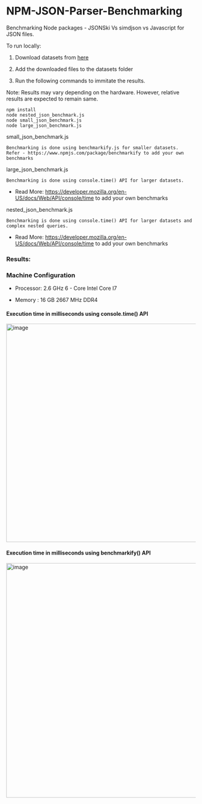 # NPM-JSON-Parser-Benchmarking

Benchmarking Node packages - JSONSki Vs simdjson vs Javascript for JSON files.

To run locally:

1. Download datasets from [here](https://drive.google.com/drive/folders/185SH188MJmmm-QTd14_8gq5QD-gyouNW?usp=share_link)

2. Add the downloaded files to the datasets folder

3. Run the following commands to immitate the results.

Note: Results may vary depending on the hardware. However, relative results are expected to remain same.
```
npm install
node nested_json_benchmark.js 
node small_json_benchmark.js
node large_json_benchmark.js
```

small_json_benchmark.js
```
Benchmarking is done using benchmarkify.js for smaller datasets.
Refer - https://www.npmjs.com/package/benchmarkify to add your own benchmarks
```

large_json_benchmark.js
```
Benchmarking is done using console.time() API for larger datasets.
```
- Read More: https://developer.mozilla.org/en-US/docs/Web/API/console/time to add your own benchmarks

nested_json_benchmark.js
```
Benchmarking is done using console.time() API for larger datasets and complex nested queries.
```
- Read More: https://developer.mozilla.org/en-US/docs/Web/API/console/time to add your own benchmarks
 
### Results:

### Machine Configuration

- Processor: 2.6 GHz 6 - Core Intel Core I7

- Memory : 16 GB 2667 MHz DDR4

#### Execution time in milliseconds using console.time() API
<img width="581" alt="image" src="https://user-images.githubusercontent.com/55717003/208541162-791e6ff4-31bf-4353-9dae-06e57ab76d91.png">

#### Execution time in milliseconds using benchmarkify() API
<img width="624" alt="image" src="https://user-images.githubusercontent.com/55717003/208541722-f4e3a358-8150-42ff-843d-38f02e98c8e9.png">
